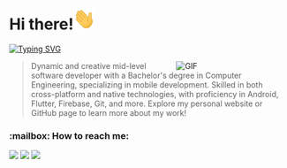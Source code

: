 <h1 align="left">Hi there!<img src="https://raw.githubusercontent.com/ABSphreak/ABSphreak/master/gifs/Hi.gif" width="40px" height="40px" /></h1>

[![Typing SVG](https://readme-typing-svg.demolab.com?font=Fira+Code&duration=2000&pause=500&multiline=true&width=810&height=55&lines=Giancarlo+Mennillo;Mobile+and+Frontend+developer)](https://git.io/typing-svg)

<img align="right" alt="GIF" src="https://github.com/abhisheknaiidu/abhisheknaiidu/blob/master/code.gif?raw=true" width="40%" height="40%"/>

>Dynamic and creative mid-level software developer with a Bachelor's degree in Computer Engineering, specializing in mobile development. Skilled in both cross-platform and native technologies, with proficiency in Android, Flutter, Firebase, Git, and more. Explore my personal website or GitHub page to learn more about my work!


<h3 align="left">:mailbox: How to reach me:</h3>
 <p align="left">
 <a href="iamgiancarlomennillo.de"><img src="https://img.shields.io/badge/Website%20-%2302569B.svg?&style=for-the-badge&logo=WordPress&logoColor=white"></a>
 <a href="https://www.linkedin.com/in/giancarlo-mennillo/"><img src="https://img.shields.io/badge/linkedin-%230077B5.svg?&style=for-the-badge&logo=linkedin&logoColor=white"></a>
 <a href="mailto:giancarlo.mennillo@gmail.com"><img src="https://img.shields.io/badge/email-D14836?&style=for-the-badge&logo=gmail&logoColor=white"></a>
 
</p>


<br>
